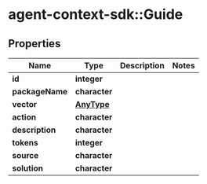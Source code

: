 # agent-context-sdk::Guide


## Properties
Name | Type | Description | Notes
------------ | ------------- | ------------- | -------------
**id** | **integer** |  | 
**packageName** | **character** |  | 
**vector** | [**AnyType**](.md) |  | 
**action** | **character** |  | 
**description** | **character** |  | 
**tokens** | **integer** |  | 
**source** | **character** |  | 
**solution** | **character** |  | 


